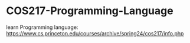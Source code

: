 # COS217-Programming-Language
learn Programming language: https://www.cs.princeton.edu/courses/archive/spring24/cos217/info.php
